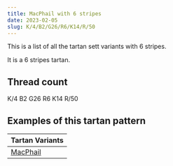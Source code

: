 ```yaml
---
title: MacPhail with 6 stripes
date: 2023-02-05
slug: K/4/B2/G26/R6/K14/R/50
---
```

This is a list of all the tartan sett variants with 6 stripes.

It is a 6 stripes tartan.


## Thread count
K/4 B2 G26 R6 K14 R/50

## Examples of this tartan pattern

| Tartan Variants |
|---------------|
| [MacPhail](/variants/k/4/b2/g26/r6/k14/r/50-b5480b0-g008000-k000000-rc00000)||
